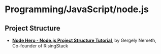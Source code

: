 # Programming/JavaScript/node.js

## Project Structure

* **[Node Hero - Node.js Project Structure Tutorial](https://blog.risingstack.com/node-hero-node-js-project-structure-tutorial/)**, by Gergely Nemeth, Co-founder of RisingStack
